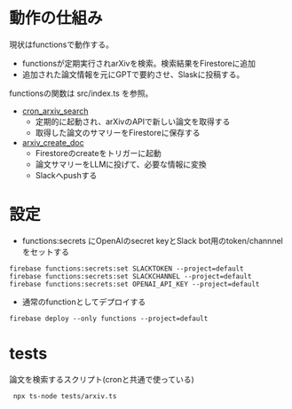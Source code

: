 

# 動作の仕組み

現状はfunctionsで動作する。

- functionsが定期実行されarXivを検索。検索結果をFirestoreに追加
- 追加された論文情報を元にGPTで要約させ、Slaskに投稿する。

functionsの関数は src/index.ts を参照。

- [cron_arxiv_search](./src/functions/arxiv/search.ts)
  - 定期的に起動され、arXivのAPIで新しい論文を取得する
  - 取得した論文のサマリーをFirestoreに保存する
- [arxiv_create_doc](./src/functions/arxiv/create_doc.ts)
  - Firestoreのcreateをトリガーに起動
  - 論文サマリーをLLMに投げて、必要な情報に変換
  - Slackへpushする

# 設定
- functions:secrets にOpenAIのsecret keyとSlack bot用のtoken/channnelをセットする
```
firebase functions:secrets:set SLACKTOKEN --project=default
firebase functions:secrets:set SLACKCHANNEL --project=default
firebase functions:secrets:set OPENAI_API_KEY --project=default
```

- 通常のfunctionとしてデプロイする
```
firebase deploy --only functions --project=default
```

# tests

論文を検索するスクリプト(cronと共通で使っている)
```
 npx ts-node tests/arxiv.ts
```


